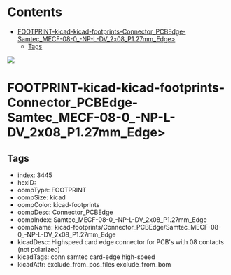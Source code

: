 



Contents
========

* [FOOTPRINT-kicad-kicad-footprints-Connector_PCBEdge-Samtec_MECF-08-0_-NP-L-DV_2x08_P1.27mm_Edge>](#footprint-kicad-kicad-footprints-connector_pcbedge-samtec_mecf-08-0_-np-l-dv_2x08_p127mm_edge)
	* [Tags](#tags)
  
![][im]
# FOOTPRINT-kicad-kicad-footprints-Connector_PCBEdge-Samtec_MECF-08-0_-NP-L-DV_2x08_P1.27mm_Edge>

## Tags

- index: 3445
- hexID: 
- oompType: FOOTPRINT
- oompSize: kicad
- oompColor: kicad-footprints
- oompDesc: Connector_PCBEdge
- oompIndex: Samtec_MECF-08-0_-NP-L-DV_2x08_P1.27mm_Edge
- oompName: kicad-footprints/Connector_PCBEdge/Samtec_MECF-08-0_-NP-L-DV_2x08_P1.27mm_Edge
- kicadDesc: Highspeed card edge connector for PCB's with 08 contacts (not polarized)
- kicadTags: conn samtec card-edge high-speed
- kicadAttr: exclude_from_pos_files exclude_from_bom



[im]: image.png
